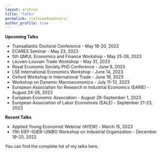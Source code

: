 ```yaml
---
layout: archive
title: "Talks"
permalink: /talksandseminars/
author_profile: true
---
```


**Upcoming Talks**

- <a href="https://www.london.edu/phd/transatlantic-doctoral-conference" style="text-decoration: none" target="_blank">Transatlantic Doctoral Conference</a> - May 18-20, 2023
- ECARES Seminar - May 23, 2023
- <a href="https://www.qmul.ac.uk/sef/events/conferences/items/call-for-papers---5th-qmul-economics-and-finance-workshop-for-phd--post-doctoral-students.html" style="text-decoration: none" target="_blank">5th QMUL Economics and Finance Workshop</a> - May 25-26, 2023
- Leuven-Louvain Trade Workshop - May 31, 2023
- <a href="https://res.org.uk/wp-content/uploads/2023/05/PhD-Conference-programme-2023-final.pdf" style="text-decoration: none" target="_blank">Royal Economic Society PhD Conference </a>  - June 9, 2023
- <a href="https://cep.lse.ac.uk/_new/EVENTS/International-Economics-Workshop/" style="text-decoration: none" target="_blank">LSE International Economics Workshop </a>  - June 14, 2023
- Oxford Workshop in International Trade - June 19, 2023
- <a href="https://workshop.webs.uvigo.es" style="text-decoration: none" target="_blank">Workshop on Dynamic Macroeconomics </a>  - July 11-13, 2023
- <a href="https://earie.org/earie-2023-rome/" style="text-decoration: none" target="_blank">European Association for Research in Industrial Economics (EARIE) </a>  - August 24-26, 2023
- <a href="https://www.eea-esem-congresses.org" style="text-decoration: none" target="_blank">European Economic Association  </a>  - August 28-September 1, 2023
- <a href="https://eale2023prague.eu" style="text-decoration: none" target="_blank">European Association of Labor Economists (EALE)</a> - September 21-23, 2023
 
**Recent Talks**
- <a href="https://www.monash.edu/business/research/our-research/impact-labs/soda-labs/our-events/applied-young-economists" style="text-decoration: none" target="_blank">Applied Young Economist Webinar (AYEW)</a> - March 15, 2023
- <a href="https://www.eief.it/eief/images/Program__11th_EIEF-IGIIER-UNIBO_workshop_on_IO.pdf" style="text-decoration: none" target="_blank">11th EIEF-IGIER-UNIBO Workshop on Industrial Organization</a> - December 19-20, 2022


You can find the complete list of my talks <a href="https://github.com/fabrizioleone/Resume/raw/main/CV_FL.pdf" style="text-decoration: none" target="_blank">here</a>.
